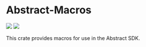 # Abstract-Macros

<!-- [![](https://img.shields.io/badge/github-8da0cb?style=for-the-badge&labelColor=555555&logo=github)](https://github.com/AbstractSDK/contracts)   -->

[![](https://docs.rs/abstract-sdk/badge.svg)](https://docs.rs/abstract-macros) [![](https://img.shields.io/crates/v/abstract-macros)](https://crates.io/crates/abstract-macros)

This crate provides macros for use in the Abstract SDK.
